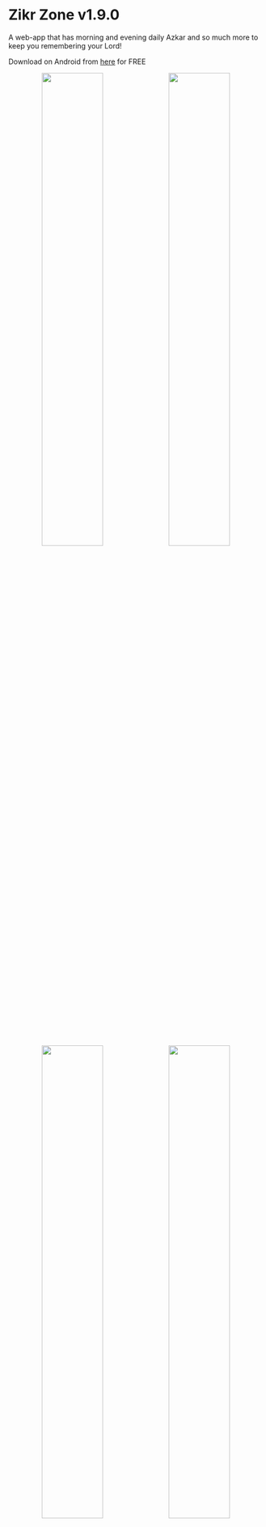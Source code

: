 # Zikr Zone v1.9.0
A web-app that has morning and evening daily Azkar and so much more to keep you remembering your Lord! 

Download on Android from [here](https://play.google.com/store/apps/details?id=com.ziadh.zikr) for FREE


<p align=center>
  <img width="49%" src="https://github.com/ziadh/Zikr_Zone_Flutter/assets/15097797/6b1c4866-b7b5-4254-b5e7-a7ecf59c29af" />
  <img width="49%" src="https://github.com/ziadh/Zikr_Zone_Flutter/assets/15097797/bd1c3dfa-28b5-42f0-8012-489c3bcca77d" />
</p>

<p align=center>
  <img width="49%" src="https://github.com/ziadh/Zikr_Zone_Flutter/assets/15097797/2636e69d-e7b1-4f70-b857-c855f8bf9408" />
  <img width="49%" src="https://github.com/ziadh/Zikr_Zone_Flutter/assets/15097797/799592f5-b8b8-426a-8730-29ca52611ad8" />
</p>

<p align=center>
  <img width="49%" src="https://github.com/ziadh/Zikr_Zone_Flutter/assets/15097797/6434e2ce-f78c-4d92-987d-eb47feef1afa" />
  <img width="49%" src="https://github.com/ziadh/Zikr_Zone_Flutter/assets/15097797/8cdfd4c7-962a-448b-9a6d-6ba0c19ea58d" />
</p>

## Features: 
- User friendly UI that keeps track of Azkar and their count per Zikr

- Offers English translations and transliterations 

- Now has a Masbaha that counts your tasbeeh!

- You can read Surat Al Kahef when it is Friday and Surat Al Mulk before sleeping right from the app!


Compatible with iOS and Android

Check it out [here](https://ziadh.github.io/Zikr_Zone_Flutter/) and save it to your homescreen for the full app experience!

